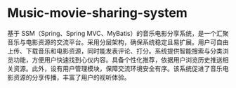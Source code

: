 # Music-movie-sharing-system
基于 SSM（Spring、Spring MVC、MyBatis）的音乐电影分享系统，是一个汇聚音乐与电影资源的交流平台。采用分层架构，确保系统稳定且易扩展。用户可自由上传、下载音乐和电影资源，同时能发表评论、打分。系统提供智能搜索与分类浏览功能，方便用户快速找到心仪内容。具备个性化推荐，依据用户浏览历史推送相关资源。此外，设有用户管理模块，保障交流环境安全有序。该系统促进了音乐电影资源的分享传播，丰富了用户的视听体验。 
